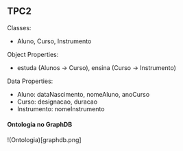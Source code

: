 ## TPC2

Classes:
- Aluno, Curso, Instrumento

Object Properties:
- estuda (Alunos ->  Curso), ensina (Curso -> Instrumento)

Data Properties:
- Aluno: dataNascimento, nomeAluno, anoCurso
- Curso: designacao, duracao
- Instrumento: nomeInstrumento

#### Ontologia no GraphDB
!(Ontologia)[graphdb.png]